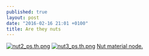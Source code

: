 ```yaml
---
published: true
layout: post
date: "2016-02-16 21:01 +0100"
title: Are they nuts
---
```


[![nut2_ps.th.png](https://cdn.scrot.moe/images/2016/02/16/nut2_ps.th.png)](https://cdn.scrot.moe/images/2016/02/16/nut2_ps.png)
[![nut3_ps.th.png](https://cdn.scrot.moe/images/2016/02/16/nut3_ps.th.png)](https://cdn.scrot.moe/images/2016/02/16/nut3_ps.png)
[Nut material node.]({{site.baseurl}}/media/nutMaterial.png)
